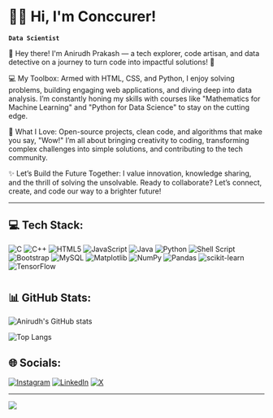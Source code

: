 # 👨‍💻 Hi, I'm Conccurer!

**`Data Scientist`**

👋 Hey there! I'm Anirudh Prakash — a tech explorer, code artisan, and data detective on a journey to turn code into impactful solutions! 🚀

💻 My Toolbox: Armed with HTML, CSS, and Python, I enjoy solving problems, building engaging web applications, and diving deep into data analysis. I’m constantly honing my skills with courses like "Mathematics for Machine Learning" and "Python for Data Science" to stay on the cutting edge.

🎯 What I Love: Open-source projects, clean code, and algorithms that make you say, "Wow!" I’m all about bringing creativity to coding, transforming complex challenges into simple solutions, and contributing to the tech community.

✨ Let’s Build the Future Together: I value innovation, knowledge sharing, and the thrill of solving the unsolvable. Ready to collaborate? Let’s connect, create, and code our way to a brighter future!

---

## 💻 Tech Stack:
![C](https://img.shields.io/badge/c-%2300599C.svg?style=for-the-badge&logo=c&logoColor=white) ![C++](https://img.shields.io/badge/c++-%2300599C.svg?style=for-the-badge&logo=c%2B%2B&logoColor=white) ![HTML5](https://img.shields.io/badge/html5-%23E34F26.svg?style=for-the-badge&logo=html5&logoColor=white) ![JavaScript](https://img.shields.io/badge/javascript-%23323330.svg?style=for-the-badge&logo=javascript&logoColor=%23F7DF1E) ![Java](https://img.shields.io/badge/java-%23ED8B00.svg?style=for-the-badge&logo=openjdk&logoColor=white) ![Python](https://img.shields.io/badge/python-3670A0?style=for-the-badge&logo=python&logoColor=ffdd54) ![Shell Script](https://img.shields.io/badge/shell_script-%23121011.svg?style=for-the-badge&logo=gnu-bash&logoColor=white) ![Bootstrap](https://img.shields.io/badge/bootstrap-%238511FA.svg?style=for-the-badge&logo=bootstrap&logoColor=white) ![MySQL](https://img.shields.io/badge/mysql-4479A1.svg?style=for-the-badge&logo=mysql&logoColor=white) ![Matplotlib](https://img.shields.io/badge/Matplotlib-%23ffffff.svg?style=for-the-badge&logo=Matplotlib&logoColor=black) ![NumPy](https://img.shields.io/badge/numpy-%23013243.svg?style=for-the-badge&logo=numpy&logoColor=white) ![Pandas](https://img.shields.io/badge/pandas-%23150458.svg?style=for-the-badge&logo=pandas&logoColor=white) ![scikit-learn](https://img.shields.io/badge/scikit--learn-%23F7931E.svg?style=for-the-badge&logo=scikit-learn&logoColor=white) ![TensorFlow](https://img.shields.io/badge/TensorFlow-%23FF6F00.svg?style=for-the-badge&logo=TensorFlow&logoColor=white)


#

## 📊 GitHub Stats:
![Anirudh's GitHub stats](https://github-readme-stats.vercel.app/api?username=Conccurer&show_icons=true&theme=dark)

![Top Langs](https://github-readme-stats.vercel.app/api/top-langs/?username=Conccurer&langs_count=8&theme=dark)


## 🌐 Socials:
[![Instagram](https://img.shields.io/badge/Instagram-%23E4405F.svg?logo=Instagram&logoColor=white)](https://instagram.com/_anirudh_prakash) [![LinkedIn](https://img.shields.io/badge/LinkedIn-%230077B5.svg?logo=linkedin&logoColor=white)](https://linkedin.com/in/anirudhprakash1) [![X](https://img.shields.io/badge/X-black.svg?logo=X&logoColor=white)](https://x.com/@AnirudhPr55104) 


---
![](https://visitcount.itsvg.in/api?id=Conccurer&icon=2&color=0)
